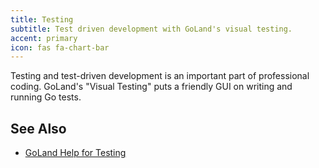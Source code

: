 ```yaml
---
title: Testing
subtitle: Test driven development with GoLand's visual testing.
accent: primary
icon: fas fa-chart-bar
---
```


Testing and test-driven development is an important part of professional
coding. GoLand's "Visual Testing" puts a friendly GUI on writing and
running Go tests.

## See Also
- [GoLand Help for Testing](https://www.jetbrains.com/help/goland/testing.html#Testing.xml)
